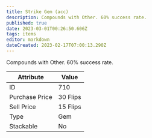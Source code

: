 ```yaml
---
title: Strike Gem (acc)
description: Compounds with Other. 60% success rate.
published: true
date: 2023-03-01T00:26:50.606Z
tags: items
editor: markdown
dateCreated: 2023-02-17T07:00:13.290Z
---
```


Compounds with Other. 60% success rate.

|Attribute|Value|
|-|-|
|ID|710|
|Purchase Price|30 Flips|
|Sell Price|15 Flips|
|Type|Gem|
|Stackable|No|

